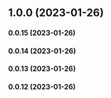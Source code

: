 ## 1.0.0 (2023-01-26)

#### 0.0.15 (2023-01-26)

#### 0.0.14 (2023-01-26)

#### 0.0.13 (2023-01-26)

#### 0.0.12 (2023-01-26)

